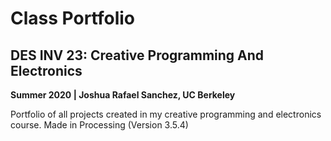 # Class Portfolio
## DES INV 23: Creative Programming And Electronics
**Summer 2020 | Joshua Rafael Sanchez, UC Berkeley**

Portfolio of all projects created in my creative programming and electronics course. Made in Processing (Version 3.5.4)
